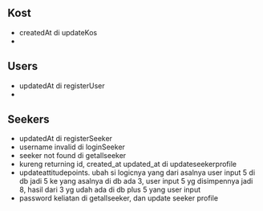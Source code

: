 ## Kost

- createdAt di updateKos
- 

## Users

- updatedAt di registerUser
-

## Seekers

- updatedAt di registerSeeker
- username invalid di loginSeeker
- seeker not found di getallseeker
- kureng returning id, created_at updated_at di updateseekerprofile
- updateattitudepoints. ubah si logicnya yang dari asalnya user input 5 di db jadi 5 ke yang asalnya di db ada 3, user input 5 yg disimpennya jadi 8, hasil dari 3 yg udah ada di db plus 5 yang user input
- password keliatan di getallseeker, dan update seeker profile
